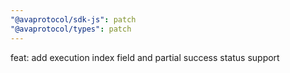 ```yaml
---
"@avaprotocol/sdk-js": patch
"@avaprotocol/types": patch
---
```


feat: add execution index field and partial success status support
